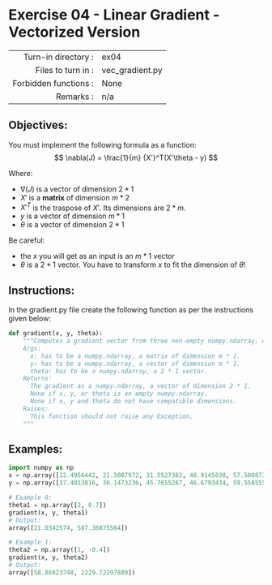 # Exercise 04 - Linear Gradient - Vectorized Version

|                         |                    |
| -----------------------:| ------------------ |
|   Turn-in directory :   |  ex04              |
|   Files to turn in :    |  vec_gradient.py   |
|   Forbidden functions : |  None              |
|   Remarks :             |  n/a               |

## Objectives:

You must implement the following formula as a function:    
$$
\nabla(J) = \frac{1}{m} {X'}^T(X'\theta - y)
$$  

Where:  
- $\nabla(J)$ is a vector of dimension $2 * 1$
- $X'$ is a **matrix** of dimension $m * 2$ 
- ${X'}^T$ is the traspose of $X'$. Its dimensions are $2 * m$.
- $y$ is a vector of dimension $m * 1$
- $\theta$ is a vector of dimension $2 * 1$ 
  
Be careful: 
- the $x$ you will get as an input is an $m * 1$ vector 
- $\theta$ is a $2 * 1$ vector. You have to transform $x$ to fit the dimension of $\theta$!

## Instructions:
In the gradient.py file create the following function as per the instructions given below:
```python
def gradient(x, y, theta):
    """Computes a gradient vector from three non-empty numpy.ndarray, without any for loop. The three arrays must have compatible dimensions.
    Args:
      x: has to be a numpy.ndarray, a matrix of dimension m * 1.
      y: has to be a numpy.ndarray, a vector of dimension m * 1.
      theta: has to be a numpy.ndarray, a 2 * 1 vector.
    Returns:
      The gradient as a numpy.ndarray, a vector of dimension 2 * 1.
      None if x, y, or theta is an empty numpy.ndarray.
      None if x, y and theta do not have compatible dimensions.
    Raises:
      This function should not raise any Exception.
    """
```

## Examples:
```python
import numpy as np
x = np.array([12.4956442, 21.5007972, 31.5527382, 48.9145838, 57.5088733])
y = np.array([37.4013816, 36.1473236, 45.7655287, 46.6793434, 59.5585554])

# Example 0:
theta1 = np.array([2, 0.7])
gradient(x, y, theta1)
# Output:
array([21.0342574, 587.36875564])

# Example 1:
theta2 = np.array([1, -0.4])
gradient(x, y, theta2)
# Output:
array([58.86823748, 2229.72297889])
```